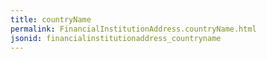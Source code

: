 ```yaml
---
title: countryName
permalink: FinancialInstitutionAddress.countryName.html
jsonid: financialinstitutionaddress_countryname
---
```

